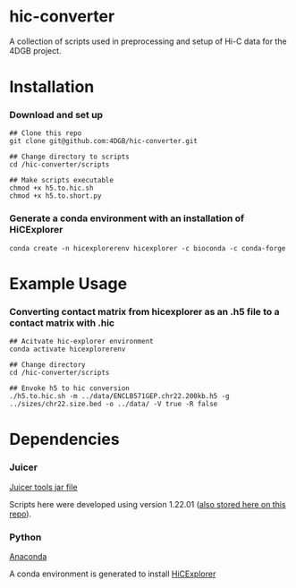 # hic-converter
A collection of scripts used in preprocessing and setup of Hi-C data for the 4DGB project.

# Installation
### Download and set up
    ## Clone this repo
    git clone git@github.com:4DGB/hic-converter.git

    ## Change directory to scripts
    cd /hic-converter/scripts

    ## Make scripts executable
    chmod +x h5.to.hic.sh
    chmod +x h5.to.short.py

### Generate a conda environment with an installation of HiCExplorer
    conda create -n hicexplorerenv hicexplorer -c bioconda -c conda-forge

# Example Usage
### Converting contact matrix from hicexplorer as an .h5 file to a contact matrix with .hic
    ## Acitvate hic-explorer environment
    conda activate hicexplorerenv

    ## Change directory
    cd /hic-converter/scripts

    ## Envoke h5 to hic conversion
    ./h5.to.hic.sh -m ../data/ENCLB571GEP.chr22.200kb.h5 -g ../sizes/chr22.size.bed -o ../data/ -V true -R false

# Dependencies
### Juicer
[Juicer tools jar file](https://github.com/aidenlab/juicer/wiki/Download) 

Scripts here were developed using version 1.22.01 ([also stored here on this repo](https://github.com/4DGB/hic-converter/tree/main/jar)).

### Python
[Anaconda](https://www.anaconda.com/products/individual) 

A conda environment is generated to install [HiCExplorer](https://hicexplorer.readthedocs.io/en/latest/index.html)
